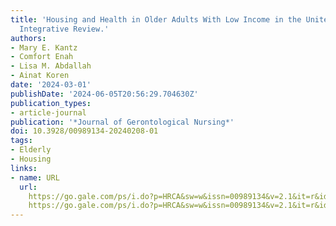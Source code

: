 ```yaml
---
title: 'Housing and Health in Older Adults With Low Income in the United States: An
  Integrative Review.'
authors:
- Mary E. Kantz
- Comfort Enah
- Lisa M. Abdallah
- Ainat Koren
date: '2024-03-01'
publishDate: '2024-06-05T20:56:29.704630Z'
publication_types:
- article-journal
publication: '*Journal of Gerontological Nursing*'
doi: 10.3928/00989134-20240208-01
tags:
- Elderly
- Housing
links:
- name: URL
  url: 
    https://go.gale.com/ps/i.do?p=HRCA&sw=w&issn=00989134&v=2.1&it=r&id=GALE%7CA784459155&sid=googleScholar&linkaccess=fulltext
    https://go.gale.com/ps/i.do?p=HRCA&sw=w&issn=00989134&v=2.1&it=r&id=GALE%7CA784459155&sid=googleScholar&linkaccess=abs
---
```

